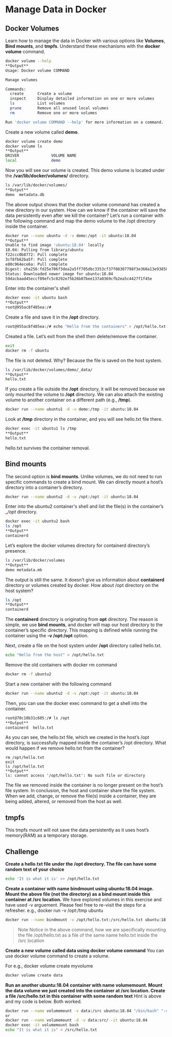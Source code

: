 # Manage Data in Docker
## Docker Volumes
Learn how to manage the data in Docker with various options like **Volumes**, **Bind mounts**, and **tmpfs**.
Understand these mechanisms with the **docker volume** command.
```sh
docker volume --help
**Output**
Usage: Docker volume COMMAND

Manage volumes

Commands:
  create      Create a volume
  inspect     Display detailed information on one or more volumes
  ls          List volumes
  prune       Remove all unused local volumes
  rm          Remove one or more volumes

Run 'docker volume COMMAND --help' for more information on a command.
```
Create a new volume called **demo**.
```sh
docker volume create demo
docker volume ls
**Output**
DRIVER              VOLUME NAME
local               demo
```
Now you will see our volume is created. This demo volume is located under the **/var/lib/docker/volumes/** directory.
```sh
ls /var/lib/docker/volumes/
**Output**
demo  metadata.db
```
The above output shows that the docker volume command has created a new directory in our system.
How can we know if the container will save the data persistently even after we kill the container?
Let’s run a container with the following command and map the demo volume to the /opt directory inside the container.
```sh
docker run --name ubuntu -d -v demo:/opt -it ubuntu:18.04
**Output**
Unable to find image 'ubuntu:18.04' locally
18.04: Pulling from library/ubuntu
f22ccc0b8772: Pull complete
3cf8fb62ba5f: Pull complete
e80c964ece6a: Pull complete
Digest: sha256:fd25e706f3dea2a5ff705dbc3353cf37f08307798f3e360a13e9385840f73fb3
Status: Downloaded newer image for ubuntu:18.04
59dacbaad45eccf09efc5c0292e75b26b07bee137a0369cfb2ea5c4427f1f45e
```
Enter into the container's shell
```sh 
docker exec -it ubuntu bash 
**Output**
root@955ac8f485ea:/# 
```
Create a file and save it in the **/opt** directory.
```sh
root@955ac8f485ea:/# echo "Hello from the containers" > /opt/hello.txt
```
Created a file. Let’s exit from the shell then delete/remove the container.
```sh
exit
docker rm -f ubuntu
```
The file is not deleted. Why? Because the file is saved on the host system.
```sh
ls /var/lib/docker/volumes/demo/_data/
**Output**
hello.txt
```
If you create a file outside the **/opt** directory, it will be removed because we only mounted the volume to **/opt** directory.
We can also attach the existing volume to another container on a different path (e.g., **/tmp**).
```sh
docker run --name ubuntu1 -d -v demo:/tmp -it ubuntu:18.04
```
Look at **/tmp** directory in the container, and you will see hello.txt file there.
```sh
docker exec -it ubuntu1 ls /tmp
**Output**
hello.txt
```
hello.txt survives the container removal.

## Bind mounts
The second option is **bind mounts**. Unlike volumes, we do not need to run specific commands to create a bind mount. We can directly mount a host’s directory into a container’s directory.
```sh
docker run --name ubuntu2 -d -v /opt:/opt -it ubuntu:18.04
```
Enter into the ubuntu2 container's shell and list the file(s) in the container’s __/opt_ directory.
```sh
docker exec -it ubuntu2 bash
ls /opt
**Output**
containerd
```
Let’s explore the docker volumes directory for containerd directory’s presence.
```sh
ls /var/lib/docker/volumes
**Output**
demo metadata.mb
```
The output is still the same. It doesn’t give us information about **containerd** directory or volumes created by docker.
How about /opt directory on the host system?
```sh 
ls /opt
**Output**
containerd
```
The **containerd** directory is originating from **opt** directory. The reason is simple, we use **bind mounts**, and docker will map our host directory to the container’s specific directory. This mapping is defined while running the container using the **-v /opt:/opt** option.

Next, create a file on the host system under **/opt** directory called hello.txt.
```sh
echo "Hello from the host" > /opt/hello.txt
```
Remove the old containers with docker rm command
```sh
docker rm -f ubuntu2
```
Start a new container with the following command
```sh
docker run --name ubuntu2 -d -v /opt:/opt -it ubuntu:18.04
```
Then, you can use the docker exec command to get a shell into the container.
```sh
root@70c10b31c605:/# ls /opt
**Output**
containerd  hello.txt
```
As you can see, the hello.txt file, which we created in the host’s /opt directory, is successfully mapped inside the container’s /opt directory.
What would happen if we remove hello.txt from the container?
```
rm /opt/hello.txt
exit
ls /opt/hello.txt
**Output**
ls: cannot access '/opt/hello.txt': No such file or directory
```
The file we removed inside the container is no longer present on the host’s file system.
In conclusion, the host and container share the file system. When we add, change, or remove the file(s) inside a container, they are being added, altered, or removed from the host as well.

## tmpfs
This tmpfs mount will not save the data persistently as it uses host’s memory(RAM) as a temporary storage.

## Challenge 
**Create a hello.txt file under the /opt directory. The file can have some random text of your choice**
```sh
echo 'It is what it is' >> /opt/hello.txt
```
**Create a container with name bindmount using ubuntu:18.04 image. Mount the above file (not the directory) as a bind mount inside this container at /src location.**
We have explored volumes in this exercise and have used -v arguement.
Please feel free to re-visit the steps for a refresher.
e.g., docker run -v /opt:/tmp ubuntu
```sh
docker run --name bindmount -v /opt/hello.txt:/src/hello.txt ubuntu:18.04
```
>Note Notice in the above command, how we are specifically mounting the file /opt/hello.txt as a file of the same name hello.txt inside the /src location

**Create a new volume called data using docker volume command**
You can use docker volume command to create a volume.

For e.g., docker volume create myvolume
```sh
docker volume create data
```
**Run an another ubuntu:18.04 container with name volumemount. Mount the data volume we just created into the container at /src location. Create a file /src/hello.txt in this container with some random text**
Hint is above and my code is below. Both worked.
```sh 
docker run --name volumemount -v data:/src ubuntu:18.04 "/bin/bash" "-c" "echo test>>/src/hello.txt"
or 
docker run --name volumemount -d -v data:src/ -it ubuntu:18.04
docker exec -it volumemount bash
echo "It is what it is" > /src/hello.txt
```






